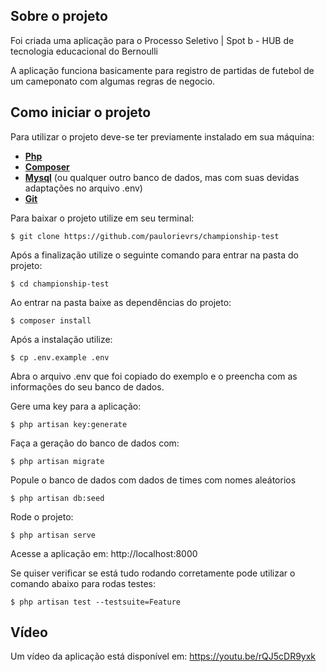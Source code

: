 ## Sobre o projeto

Foi criada uma aplicação para o Processo Seletivo | Spot b - HUB de tecnologia educacional do Bernoulli

A aplicação funciona basicamente para registro de partidas de futebol de um cameponato com algumas regras de negocio.


## Como iniciar o projeto

Para utilizar o projeto deve-se ter previamente instalado em sua máquina:
- **[Php](https://www.php.net/downloads.php)**
- **[Composer](https://getcomposer.org/)**
- **[Mysql](https://www.mysql.com/)** (ou qualquer outro banco de dados, mas com suas devidas adaptações no arquivo .env)
- **[Git](https://git-scm.com/downloads)**


Para baixar o projeto utilize em seu terminal:

``
    $ git clone https://github.com/paulorievrs/championship-test
``

Após a finalização utilize o seguinte comando para entrar na pasta do projeto:

``
    $ cd championship-test
``

Ao entrar na pasta baixe as dependências do projeto:

``
    $ composer install
``

Após a instalação utilize:

``
    $ cp .env.example .env
``

Abra o arquivo .env que foi copiado do exemplo e o preencha com as informações do seu banco de dados.

Gere uma key para a aplicação:

``
   $ php artisan key:generate
``

Faça a geração do banco de dados com:

``
    $ php artisan migrate
``

Popule o banco de dados com dados de times com nomes aleátorios

``
    $ php artisan db:seed
``

Rode o projeto:

``
  $ php artisan serve
``

Acesse a aplicação em: http://localhost:8000

Se quiser verificar se está tudo rodando corretamente pode utilizar o comando abaixo para rodas testes:

``
    $ php artisan test --testsuite=Feature
``

## Vídeo

Um vídeo da aplicação está disponível em: https://youtu.be/rQJ5cDR9yxk
